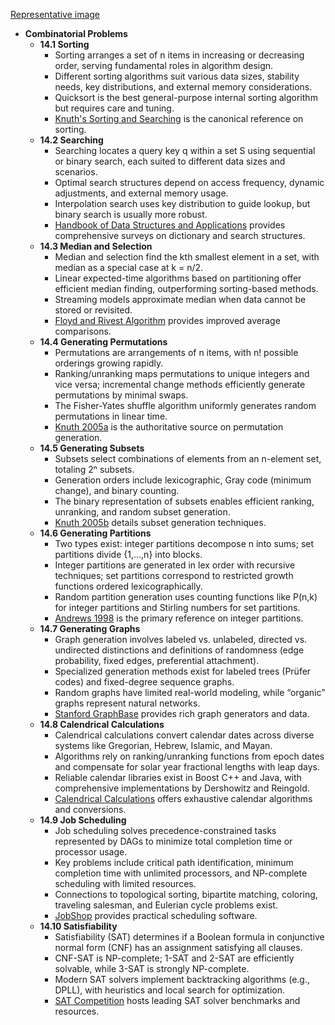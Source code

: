 [Representative image](ADM-ch14-combinatorials.best.png)

- **Combinatorial Problems**
  - **14.1 Sorting**
    - Sorting arranges a set of n items in increasing or decreasing order, serving fundamental roles in algorithm design.
    - Different sorting algorithms suit various data sizes, stability needs, key distributions, and external memory considerations.
    - Quicksort is the best general-purpose internal sorting algorithm but requires care and tuning.
    - [Knuth's Sorting and Searching](https://doi.org/10.5555/58024) is the canonical reference on sorting.
  - **14.2 Searching**
    - Searching locates a query key q within a set S using sequential or binary search, each suited to different data sizes and scenarios.
    - Optimal search structures depend on access frequency, dynamic adjustments, and external memory usage.
    - Interpolation search uses key distribution to guide lookup, but binary search is usually more robust.
    - [Handbook of Data Structures and Applications](https://example.org) provides comprehensive surveys on dictionary and search structures.
  - **14.3 Median and Selection**
    - Median and selection find the kth smallest element in a set, with median as a special case at k = n/2.
    - Linear expected-time algorithms based on partitioning offer efficient median finding, outperforming sorting-based methods.
    - Streaming models approximate median when data cannot be stored or revisited.
    - [Floyd and Rivest Algorithm](https://doi.org/10.1145/360248.360257) provides improved average comparisons.
  - **14.4 Generating Permutations**
    - Permutations are arrangements of n items, with n! possible orderings growing rapidly.
    - Ranking/unranking maps permutations to unique integers and vice versa; incremental change methods efficiently generate permutations by minimal swaps.
    - The Fisher-Yates shuffle algorithm uniformly generates random permutations in linear time.
    - [Knuth 2005a](https://doi.org/10.5555/108331) is the authoritative source on permutation generation.
  - **14.5 Generating Subsets**
    - Subsets select combinations of elements from an n-element set, totaling 2ⁿ subsets.
    - Generation orders include lexicographic, Gray code (minimum change), and binary counting.
    - The binary representation of subsets enables efficient ranking, unranking, and random subset generation.
    - [Knuth 2005b](https://doi.org/10.5555/108332) details subset generation techniques.
  - **14.6 Generating Partitions**
    - Two types exist: integer partitions decompose n into sums; set partitions divide {1,...,n} into blocks.
    - Integer partitions are generated in lex order with recursive techniques; set partitions correspond to restricted growth functions ordered lexicographically.
    - Random partition generation uses counting functions like P(n,k) for integer partitions and Stirling numbers for set partitions.
    - [Andrews 1998](https://example.org) is the primary reference on integer partitions.
  - **14.7 Generating Graphs**
    - Graph generation involves labeled vs. unlabeled, directed vs. undirected distinctions and definitions of randomness (edge probability, fixed edges, preferential attachment).
    - Specialized generation methods exist for labeled trees (Prüfer codes) and fixed-degree sequence graphs.
    - Random graphs have limited real-world modeling, while “organic” graphs represent natural networks.
    - [Stanford GraphBase](http://www-cs-faculty.stanford.edu/~knuth/sgb.html) provides rich graph generators and data.
  - **14.8 Calendrical Calculations**
    - Calendrical calculations convert calendar dates across diverse systems like Gregorian, Hebrew, Islamic, and Mayan.
    - Algorithms rely on ranking/unranking functions from epoch dates and compensate for solar year fractional lengths with leap days.
    - Reliable calendar libraries exist in Boost C++ and Java, with comprehensive implementations by Dershowitz and Reingold.
    - [Calendrical Calculations](http://calendarists.com) offers exhaustive calendar algorithms and conversions.
  - **14.9 Job Scheduling**
    - Job scheduling solves precedence-constrained tasks represented by DAGs to minimize total completion time or processor usage.
    - Key problems include critical path identification, minimum completion time with unlimited processors, and NP-complete scheduling with limited resources.
    - Connections to topological sorting, bipartite matching, coloring, traveling salesman, and Eulerian cycle problems exist.
    - [JobShop](http://www2.isye.gatech.edu/~wcook/jobshop/) provides practical scheduling software.
  - **14.10 Satisfiability**
    - Satisfiability (SAT) determines if a Boolean formula in conjunctive normal form (CNF) has an assignment satisfying all clauses.
    - CNF-SAT is NP-complete; 1-SAT and 2-SAT are efficiently solvable, while 3-SAT is strongly NP-complete.
    - Modern SAT solvers implement backtracking algorithms (e.g., DPLL), with heuristics and local search for optimization.
    - [SAT Competition](http://www.satcompetition.org/) hosts leading SAT solver benchmarks and resources.
